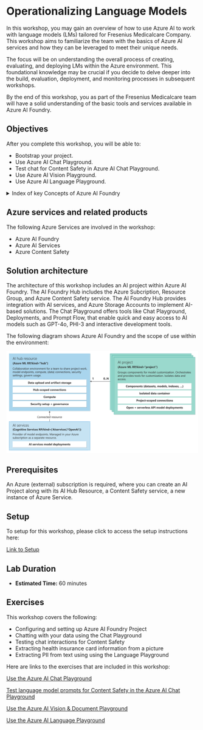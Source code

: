 # Operationalizing Language Models

In this workshop, you may gain an overview of how to use Azure AI to work with language models (LMs) tailored for Fresenius Medicalcare Company. This workshop aims to familiarize the team with the basics of Azure AI services and how they can be leveraged to meet their unique needs.

The focus will be on understanding the overall process of creating, evaluating, and deploying LMs within the Azure environment. This foundational knowledge may be crucial if you decide to delve deeper into the build, evaluation, deployment, and monitoring processes in subsequent workshops.

By the end of this workshop, you as part of the Fresenius Medicalcare team will have a solid understanding of the basic tools and services available in Azure AI Foundry.

## Objectives

After you complete this workshop, you will be able to:

* Bootstrap your project.
* Use Azure AI Chat Playground.
* Test chat for Content Safety in Azure AI Chat Playground.
* Use Azure AI Vision Playground.
* Use Azure AI Language Playground.

<details markdown="block">
<summary>Index of key Concepts of Azure AI Foundry</summary>

## Azure AI Resource  
   
The Azure AI Resource is the main Azure resource for AI Foundry. It provides a working environment for teams to build and manage AI applications. It allows access to multiple Azure AI services in a single setup and includes features for billing, security configuration, and monitoring.  
   
## Azure AI projects  
   
Azure AI projects are organizational containers that provide tools for AI customization and orchestration. They allow you to organize your work, save state across different tools (such as prompt flow), and collaborate with others. Projects also help you keep track of billing, manage access, and provide data isolation.  
   
## Azure AI Service  
   
The Azure AI Service offers a unified endpoint and API Keys to access multiple services, such as Azure Content Safety, Speech, and Vision. These services are shared across all projects, providing a centralized and efficient way to access them.
   
## Storage Account  
   
The Storage Account stores artifacts for your projects, such as flows and evaluations. To ensure data isolation, storage containers are prefixed using the project GUID, and they are conditionally secured for the project identity.  
   
## Key Vault  
   
The Key Vault is used to store secrets, such as connection strings for your resource connections. To maintain data isolation, secrets cannot be retrieved across projects via APIs, ensuring the security of your sensitive information.  
   
## Container Registry  
   
The Container Registry stores Docker images that are created when using the custom runtime for prompt flow. To ensure data isolation, Docker images are prefixed using the project GUID, allowing for easy identification and management.  
   
## Application Insights  
   
Application Insights is used as a log storage option when you choose to enable application-level logging for your deployed prompt flows. It provides a centralized location to store and analyze logs for monitoring and troubleshooting purposes.  
   
## Log Analytics Workspaces  
   
Log Analytics Workspaces serve as the backing storage for application insights, handling log ingestion. They provide a scalable and reliable solution for storing and analyzing log data from your AI applications.

</details>

## Azure services and related products

The following Azure Services are involved in the workshop:
- Azure AI Foundry
- Azure AI Services
- Azure Content Safety

## Solution architecture

The architecture of this workshop includes an AI project within Azure AI Foundry. The AI Foundry Hub includes the Azure Subcription, Resource Group, and Azure Content Safety service. The AI Foundry Hub provides integration with AI services, and Azure Storage Accounts to implement AI-based solutions. The Chat Playground offers tools like Chat Playground, Deployments, and Prompt Flow, that enable quick and easy access to AI models such as GPT-4o, PHI-3 and interactive development tools.

The following diagram shows Azure AI Foundry and the scope of use within the environment:

![Diagram](./images/resource-provider-connected-resources.png)


## Prerequisites

An Azure (external) subscription is required, where you can create an AI Project along with its AI Hub Resource, a Content Safety service, a new instance of Azure Service.

## Setup

To setup for this workshop, please click to access the setup instructions here:

[Link to Setup](01_setup.md)

## Lab Duration

* **Estimated Time:** 60 minutes

## Exercises

This workshop covers the following:

* Configuring and setting up Azure AI Foundry Project
* Chatting with your data using the Chat Playground
* Testing chat interactions for Content Safety
* Extracting health insurance card information from a picture
* Extracting PII from text using using the Language Playground

Here are links to the exercises that are included in this workshop:

[Use the Azure AI Chat Playground](01_01.md)

[Test language model prompts for Content Safety in the Azure AI Chat Playground](01_02.md)

[Use the Azure AI Vision & Document Playground](01_03.md)

[Use the Azure AI Language Playground](01_4.md)